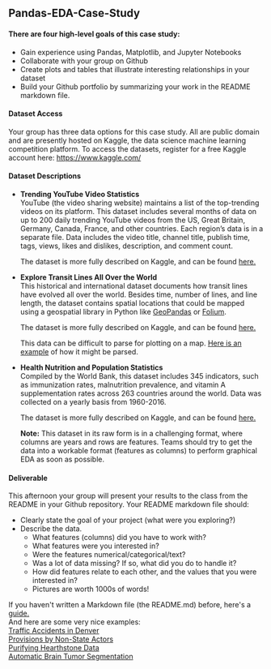 ## Pandas-EDA-Case-Study

#### There are four high-level goals of this case study:  
* Gain experience using Pandas, Matplotlib, and Jupyter Notebooks 
* Collaborate with your group on Github
* Create plots and tables that illustrate interesting relationships in your dataset
* Build your Github portfolio by summarizing your work in the README markdown file.

#### Dataset Access
Your group has three data options for this case study.  All are public domain and are presently hosted on Kaggle, the data science machine learning competition platform.  To access the datasets, register for a free Kaggle account here: https://www.kaggle.com/

#### Dataset Descriptions

* **Trending YouTube Video Statistics**  
  YouTube (the video sharing website) maintains a list of the top-trending videos on its platform. This dataset includes several months of data on up to 200 daily trending YouTube videos from the US, Great Britain, Germany, Canada, France, and other countries.  Each region’s data is in a separate file. Data includes the video title, channel title, publish time, tags, views, likes and dislikes, description, and comment count.

  The dataset is more fully described on Kaggle, and can be found [here.](https://www.kaggle.com/datasnaek/youtube-new)

* **Explore Transit Lines All Over the World**  
  This historical and international dataset documents how transit lines have evolved all over the world.  Besides time, number of lines, and line length, the dataset contains spatial locations that could be mapped using a geospatial library in Python like [GeoPandas](http://geopandas.org/index.html) or [Folium](https://python-visualization.github.io/folium/).  

  The dataset is more fully described on Kaggle, and can be found [here.](https://www.kaggle.com/citylines/city-lines)   

  This data can be difficult to parse for plotting on a map.  [Here is an example](https://www.kaggle.com/a03102030/visualization-for-tokyo-osaka-new-york) of how it might be parsed.

* **Health Nutrition and Population Statistics**  
  Compiled by the World Bank, this dataset includes 345 indicators, such as immunization rates, malnutrition prevalence, and vitamin A supplementation rates across 263 countries around the world. Data was collected on a yearly basis from 1960-2016.  

  The dataset is more fully described on Kaggle, and can be found [here.](https://www.kaggle.com/theworldbank/health-nutrition-and-population-statistics) 

  **Note:** This dataset in its raw form is in a challenging format, where columns are years and rows are features.  Teams should try to get the data into a workable format (features as columns) to perform graphical EDA as soon as possible.  


#### Deliverable  
This afternoon your group will present your results to the class from the README in your Github repository.  Your README markdown file should:  
  * Clearly state the goal of your project (what were you exploring?)
  * Describe the data.
    * What features (columns) did you have to work with?
    * What features were you interested in?  
    * Were the features numerical/categorical/text?
    * Was a lot of data missing?  If so, what did you do to handle it?
    * How did features relate to each other, and the values that you were interested in?  
    * Pictures are worth 1000s of words!

If you haven't written a Markdown file (the README.md) before, here's a [guide.](https://www.makeareadme.com/)  
And here are some very nice examples:  
[Traffic Accidents in Denver](https://github.com/johnherr/Traffic-Accidents-in-Denver)  
[Provisions by Non-State Actors](https://github.com/gagejane/Terrorism-NonViolent)  
[Purifying Hearthstone Data](https://github.com/NJacobsohn/Hearthstone-Data-Analysis)  
[Automatic Brain Tumor Segmentation](https://github.com/naldeborgh7575/brain_segmentation)